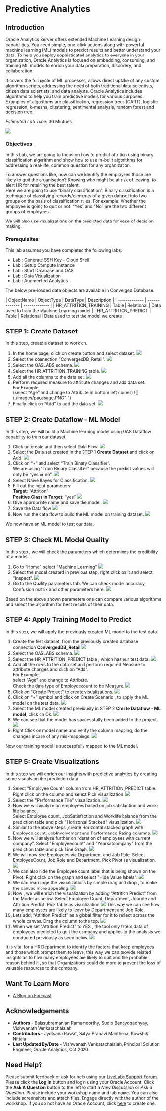 # Predictive Analytics 

## Introduction 

Oracle Analytics Server offers extended Machine Learning design capabilities. You need simple, one-click actions along with powerful machine learning (ML) models to predict results and better understand your data. To help you deploy sophisticated analytics to everyone in your organization, Oracle Analytics is focused on embedding, consuming, and training ML models to enrich your data preparation, discovery, and collaboration.  

It covers the full cycle of ML processes, allows direct uptake of any custom algorithm scripts, addressing the need of both traditional data scientists, citizen data scientists, and data analysts.  Oracle Analytics includes algorithms to help you train predictive models for various purposes. Examples of algorithms are classification, regression trees (CART), logistic regression, k-means, clustering, sentimental analysis, random forest and decision tree.

*Estimated Lab Time:* 30 Mintues.

![](./images/predictiveanalytics.png " ")

### Objectives 

In this Lab, we are going to focus on how to predict attrition using binary classification algorithm and show how to use in-built algorithms for addressing a real-life, common question for any organization.  

To answer questions like, how can we identify the employees those are likely to quit the organisation? Knowing who might be at risk of leaving, to alert HR for retaining the best talent.  
Here we are going to use “binary classification”. Binary classification is a technique of classifying records/elements of a given dataset into two groups on the basis of classification rules. For example: Whether the employee is going to quit or not. “Yes” and “No” are the two different groups of employees.

We will also use visualizations on the predicted data for ease of decision making.

### Prerequisites  

This lab assumes you have completed the following labs:  
- Lab : Generate SSH Key - Cloud Shell
- Lab : Setup Compute Instance  
- Lab : Start Database and OAS
- Lab : Data Visualization 
- Lab : Augmented Analytics

The below pre-loaded data objects are available in Converged Database. 

| ObjectName  | ObjectType  | DataType  | Description  |
| ------------- | ------------- | ------------- |
| HR\_ATTRITION\_TRAINING | Table | Relational  | Data used to train the Machine Learning model |
| HR\_ATTRITION\_PREDICT | Table | Relational | Data used to test the model we create |


## **STEP 1**: Create Dataset

In this step, create a dataset to work on.

1. In the home page, click on create button and select dataset.
![](./images/paoas1.0.png " ")
2. Select the connection "ConvergedDB_Retail".
![](./images/paoas1.1.png " ")
3. Select the OASLABS schema.
![](./images/paoas1.2.png " ")
4. Select the HR\_ATTRITION\_TRAINING table.
![](./images/paoas1.3.png " ")
5. Add all the columns to the data set.
![](./images/paoas1.4.png " ")
6. Perform required measure to attribute changes and add data set.  
  For Example,  
  (select “Age” and change to Attribute in bottom left corner) 
 ![](./images/paoasage.PNG" ")
7. Finally click on “Add” to add the data set.
![](./images/paoas1.5.png " ")

## **STEP 2**: Create Dataflow - ML Model

In this step, we will build a Machine learning model using OAS Dataflow capability to train our dataset.

1. Click on create and then select Data Flow.
![](./images/paoas2.1.png " ")
2. Select the Data set created in the STEP 1 **Create Dataset** and click on Add.
![](./images/paoas2.2.png " ")
3. Click on “+” and select “Train Binary Classifier”.  
  We are using “Train Binary Classifier” because the predict values will only be “yes or no”.
![](./images/paoas2.4.png " ")
4. Select Naïve Bayes for Classification.
![](./images/paoas2.5.png " ")
5. Fill out the input parameters:  
  **Target**: “Attrition”  
  **Positive Class in Target**: “yes”
![](./images/paoas2.6.png " ")
6. Give appropriate name and save the model.
![](./images/paoas2.7.png " ")
7. Save the Data flow
![](./images/paoas2.8.png " ")
8. Now run the data flow to build the ML model on training dataset.
![](./images/paoas2.9.png " ")

We now have an ML model to test our data.

## **STEP 3**: Check ML Model Quality

In this step , we will check the parameters which determines the credibility of a model.

1. Go to “Home”, select “Machine Learning” 
![](./images/paoas3.1.png " ")
2. Select the model created in previous step, right click on it and select "Inspect".
![](./images/paoas3.2.png " ")
3. Go to the Quality parameters tab. We can check model accuracy, Confusion matrix and other parameters here.
![](./images/paoas3.3.png " ")

 Based on the above shown parameters one can compare various algorithms and select the algorithm for best results of their data.

## **STEP 4**: Apply Training Model to Predict

In this step, we will apply the previously created ML model to the test data.

1. Create the test dataset, from the previously created database connection **ConvergedDB_Retail**
![](./images/paoas4.1.png " ")
2. Select the OASLABS schema.
![](./images/paoas4.2.png " ")
3. Select the HR\_ATTRITION\_PREDICT table , which has our test data.
![](./images/paoas4.3.png " ")
4. Add all the rows to the data set and perform required Measure to attribute changes and click on “Add".  
 For Example,  
       select “Age” and change to Attribute.  
       Check the data type of Employeecount to be Measure.
![](./images/paoas4.4.png " ")
5. Click on "Create Project" to create visualizations.
![](./images/paoas4.5.png " ")
6. Click on “+” symbol  and click on Create Scenario , to apply the ML model on the test data.
![](./images/paoas4.6.png " ")
7. Select the ML model created previously in STEP 2 **Create Dataflow - ML model**, click on Ok.
![](./images/paoas4.7.png " ")
8. We can see that the model has successfully been added to the project.
![](./images/paoas4.8.png " ")
9.  Right Click on model name and verify the column mapping, do the changes incase of any mis-mappings.
![](./images/paoas4.9.png " ")

Now our training model is successfully mapped to the ML model.
  

## **STEP 5**: Create Visualizations

In this step we will enrich our insights with predictive analytics by creating some visuals on the prediction data.

1. Select "Employee Count" column from HR\_ATTRITION\_PREDICT table.  
Right click on the column and select Pick visualization.
![](./images/paoas5.1.png " ")
2. Select the "Performance Tile" visualization.
![](./images/paoas5.2.png " ")
3. Now we will analyze on employees based on job satisfaction and work-life balance.  
     Select Employee count, JobSatisfaction and Worklife balance from the prediction table and pick "Horizontal Stacked" visualization.
 ![](./images/paoas5.3.png " ")
4. Similar to the above steps ,create Horizontal stacked graph with Employee count, JobInvolvement and Performance Rating columns.
![](./images/paoas5.4.png " ")
5. Now we will analyze further on “duration of employees with current company”.  Select "Employeecount" and "Yearsatcompany" from the prediction table and pick Line Graph.
![](./images/paoas5.5.png " ")
6. We will now see Employees via Department and Job Role.  Select EmployeeCount, Job Role and Department. Pick Pivot as visualization.
![](./images/paoas5.6.png " ")
7. We can also hide the Employee count label that is being shown on the Pivot. Right click on the graph and select "Hide Value labels".
![](./images/paoas5.7.png " ")
8. We can rearrange the visualizations by simple drag and drop , to make the canvas more appealing.
![](./images/paoas5.8.png " ")
9. Now , we will enrich the visualization by adding “Attrition Predict” from the Model as below.  Select Employee Count, Department, Jobrole and Attrition Predict. Pick table as visualization
![](./images/paoas5.9.png " ")
This way we can see how many employees are likely to leave by Department and Job Role.
10. Lets add, “Attrition Predict” as a global filter for it to reflect across the whole canvas.  Drag the column to the top.
![](./images/paoas5.10.png " ")
11. When we set "Attrition Predict" to YES , the tool only filters data of employees predicted to quit the company and applies to the analysis we conducted previously as seen below.
![](./images/paoas5.11.PNG " ")

It is vital for a HR Department to identify the factors that keep employees and those which prompt them to leave, this way we can provide related insights as to how many employees are likely to quit and the probable reason behind it , so that Organizations could do more to prevent the loss of valuable resources to the company.

## Want To Learn More

  - [A Blog on Forecast](https://blogs.oracle.com/analytics/is-your-forecasting-like-running-with-scissors-feature-friday)


## Acknowledgements

- **Authors** - Balasubramanian Ramamoorthy, Sudip Bandyopadhyay, Vishwanath Venkatachalaiah
- **Contributors** - Jyotsana Rawat, Satya Pranavi Manthena, Kowshik Nittala
- **Last Updated By/Date** - Vishwanath Venkatachalaiah, Principal Solution Engineer, Oracle Analytics, Oct 2020

## Need Help?
Please submit feedback or ask for help using our [LiveLabs Support Forum](https://community.oracle.com/tech/developers/categories/converged-database). Please click the **Log In** button and login using your Oracle Account. Click the **Ask A Question** button to the left to start a *New Discussion* or *Ask a Question*.  Please include your workshop name and lab name.  You can also include screenshots and attach files.  Engage directly with the author of the workshop.
If you do not have an Oracle Account, click [here](https://profile.oracle.com/myprofile/account/create-account.jspx) to create one.